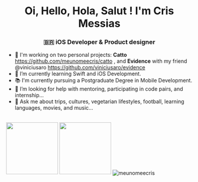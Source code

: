 <h1 align="center"> Oi, Hello, Hola, Salut ! I'm Cris Messias</h1>
<h3 align="center"> 🇧🇷 iOS Developer & Product designer </h3>

- 🔭 I'm working on two personal projects:  **Catto** https://github.com/meunomeecris/catto , and **Evidence** with my friend @viniciusaro https://github.com/viniciusaro/evidence
- 🌱 I’m currently learning Swift and iOS Development.
- 📚 I'm currently pursuing a Postgraduate Degree in Mobile Development.
- 🤔 I’m looking for help with mentoring, participating in code pairs, and internship...
- 💬 Ask me about trips, cultures, vegetarian lifestyles, football, learning languages, movies, and music...
<br>



 <div>
  <img height="140px" src="https://github-readme-stats.vercel.app/api?username=meunomeecris"/>
  <img height="140px" src="https://github-readme-stats.vercel.app/api/top-langs/?username=meunomeecris"/>
  <img align="center" src="https://github-readme-streak-stats.herokuapp.com/?user=meunomeecris&" alt="meunomeecris" />
</div> 
